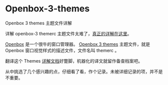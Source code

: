 # Openbox-3-themes

Openbox 3 themes 主题文件详解

详解 openbox-3 themerc 主题文件太难了，[真正的详解在这里](http://openbox.org/wiki/Help:Themes)。

[Openbox](http://openbox.org/) 是一个很牛的窗口管理器。
[Openbox 3 themes](http://openbox.org/wiki/Help:Themes) 主题文件，就是 Openbox 窗口视觉样式的描述文件，文件名叫 themerc 。

翻译这个 Themes [详解文档](http://openbox.org/wiki/Help:Themes)好蹩脚，机器化的译文就留作备查档案吧。

从中挑选了几个感兴趣的点，仔细看了看，作个记录。未被详细记录的项，并不是不重要。
